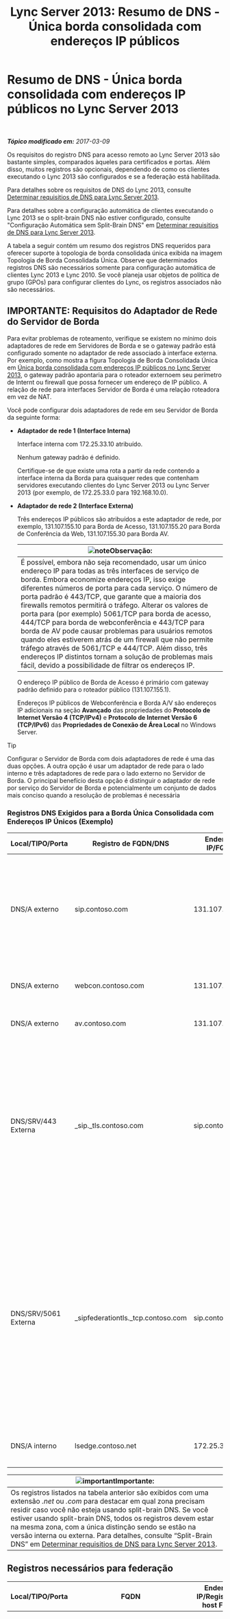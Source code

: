 ﻿---
title: 'Lync Server 2013: Resumo de DNS - Única borda consolidada com endereços IP públicos'
TOCTitle: Resumo de DNS - Única borda consolidada com endereços IP públicos
ms:assetid: 7b83eae4-aa1a-4cc6-8077-42176d56cab5
ms:mtpsurl: https://technet.microsoft.com/pt-br/library/JJ205025(v=OCS.15)
ms:contentKeyID: 49307216
ms.date: 03/09/2017
mtps_version: v=OCS.15
ms.translationtype: HT
---

# Resumo de DNS - Única borda consolidada com endereços IP públicos no Lync Server 2013

 

_**Tópico modificado em:** 2017-03-09_

Os requisitos do registro DNS para acesso remoto ao Lync Server 2013 são bastante simples, comparados àqueles para certificados e portas. Além disso, muitos registros são opcionais, dependendo de como os clientes executando o Lync 2013 são configurados e se a federação está habilitada.

Para detalhes sobre os requisitos de DNS do Lync 2013, consulte [Determinar requisitios de DNS para Lync Server 2013](lync-server-2013-determine-dns-requirements.md).

Para detalhes sobre a configuração automática de clientes executando o Lync 2013 se o split-brain DNS não estiver configurado, consulte "Configuração Automática sem Split-Brain DNS" em [Determinar requisitios de DNS para Lync Server 2013](lync-server-2013-determine-dns-requirements.md).

A tabela a seguir contém um resumo dos registros DNS requeridos para oferecer suporte à topologia de borda consolidada única exibida na imagem Topologia de Borda Consolidada Única. Observe que determinados registros DNS são necessários somente para configuração automática de clientes Lync 2013 e Lync 2010. Se você planeja usar objetos de política de grupo (GPOs) para configurar clientes do Lync, os registros associados não são necessários.

## IMPORTANTE: Requisitos do Adaptador de Rede do Servidor de Borda

Para evitar problemas de roteamento, verifique se existem no mínimo dois adaptadores de rede em Servidores de Borda e se o gateway padrão está configurado somente no adaptador de rede associado à interface externa. Por exemplo, como mostra a figura Topologia de Borda Consolidada Única em [Única borda consolidada com endereços IP públicos no Lync Server 2013](lync-server-2013-single-consolidated-edge-with-public-ip-addresses.md), o gateway padrão apontaria para o roteador externoem seu perímetro de Internt ou firewall que possa fornecer um endereço de IP público. A relação de rede para interfaces Servidor de Borda é uma relação roteadora em vez de NAT.

Você pode configurar dois adaptadores de rede em seu Servidor de Borda da seguinte forma:

  - **Adaptador de rede 1 (Interface Interna)**
    
    Interface interna com 172.25.33.10 atribuído.
    
    Nenhum gateway padrão é definido.
    
    Certifique-se de que existe uma rota a partir da rede contendo a interface interna da Borda para quaisquer redes que contenham servidores executando clientes do Lync Server 2013 ou Lync Server 2013 (por exemplo, de 172.25.33.0 para 192.168.10.0).

  - **Adaptador de rede 2 (Interface Externa)**
    
    Três endereços IP públicos são atribuídos a este adaptador de rede, por exemplo, 131.107.155.10 para Borda de Acesso, 131.107.155.20 para Borda de Conferência da Web, 131.107.155.30 para Borda AV.
    
    <table>
    <thead>
    <tr class="header">
    <th><img src="images/Gg425756.note(OCS.15).gif" title="note" alt="note" />Observação:</th>
    </tr>
    </thead>
    <tbody>
    <tr class="odd">
    <td>É possível, embora não seja recomendado, usar um único endereço IP para todas as três interfaces de serviço de borda. Embora economize endereços IP, isso exige diferentes números de porta para cada serviço. O número de porta padrão é 443/TCP, que garante que a maioria dos firewalls remotos permitirá o tráfego. Alterar os valores de porta para (por exemplo) 5061/TCP para borda de acesso, 444/TCP para borda de webconferência e 443/TCP para borda de AV pode causar problemas para usuários remotos quando eles estiverem atrás de um firewall que não permite tráfego através de 5061/TCP e 444/TCP. Além disso, três endereços IP distintos tornam a solução de problemas mais fácil, devido a possibilidade de filtrar os endereços IP.</td>
    </tr>
    </tbody>
    </table>
    
    O endereço IP público de Borda de Acesso é primário com gateway padrão definido para o roteador público (131.107.155.1).
    
    Endereços IP públicos de Webconferência e Borda A/V são endereços IP adicionais na seção **Avançado** das propriedades do **Protocolo de Internet Versão 4 (TCP/IPv4)** e **Protocolo de Internet Versão 6 (TCP/IPv6)** das **Propriedades de Conexão de Área Local** no Windows Server.


> [!TIP]
> Configurar o Servidor de Borda com dois adaptadores de rede é uma das duas opções. A outra opção é usar um adaptador de rede para o lado interno e três adaptadores de rede para o lado externo no Servidor de Borda. O principal benefício desta opção é distinguir o adaptador de rede por serviço do Servidor de Borda e potencialmente um conjunto de dados mais conciso quando a resolução de problemas é necessária



### Registros DNS Exigidos para a Borda Única Consolidada com Endereços IP Únicos (Exemplo)

<table>
<colgroup>
<col style="width: 25%" />
<col style="width: 25%" />
<col style="width: 25%" />
<col style="width: 25%" />
</colgroup>
<thead>
<tr class="header">
<th>Local/TIPO/Porta</th>
<th>Registro de FQDN/DNS</th>
<th>Endereço IP/FQDN</th>
<th>Mapeia para/Comenta</th>
</tr>
</thead>
<tbody>
<tr class="odd">
<td><p>DNS/A externo</p></td>
<td><p>sip.contoso.com</p></td>
<td><p>131.107.155.10</p></td>
<td><p>Interface externa da borda de acesso (Contoso)Repetir conforme o necessário para todos os domínios SIP com usuários habilitados do Lync</p></td>
</tr>
<tr class="even">
<td><p>DNS/A externo</p></td>
<td><p>webcon.contoso.com</p></td>
<td><p>131.107.155.20</p></td>
<td><p>Interface externa da borda de webconferências</p></td>
</tr>
<tr class="odd">
<td><p>DNS/A externo</p></td>
<td><p>av.contoso.com</p></td>
<td><p>131.107.155.30</p></td>
<td><p>Interface externa da Borda de A/V</p></td>
</tr>
<tr class="even">
<td><p>DNS/SRV/443 Externa</p></td>
<td><p>_sip._tls.contoso.com</p></td>
<td><p>sip.contoso.com</p></td>
<td><p>Interface externa da borda de acesso. Obrigatória para configuração automática dos clientes Lync 2013 e Lync 2010 para trabalhar externamente. Repita conforme o necessário para todos os domínios SIP com usuários habilitados do Lync.</p></td>
</tr>
<tr class="odd">
<td><p>DNS/SRV/5061 Externa</p></td>
<td><p>_sipfederationtls._tcp.contoso.com</p></td>
<td><p>sip.contoso.com</p></td>
<td><p>Interface externa de borda de acesso SIP obrigatória para descoberta de DNS automática de parceiros federados, conhecida como &quot;Domínio SIP Permitido&quot; (chamada de federação avançada em versões anteriores). Repita conforme o necessário para todos os domínios SIP com usuários habilitados do Lync.</p></td>
</tr>
<tr class="even">
<td><p>DNS/A interno</p></td>
<td><p>lsedge.contoso.net</p></td>
<td><p>172.25.33.10</p></td>
<td><p>Interface interna da Borda Consolidada</p></td>
</tr>
</tbody>
</table>


<table>
<thead>
<tr class="header">
<th><img src="images/Gg425939.important(OCS.15).gif" title="important" alt="important" />Importante:</th>
</tr>
</thead>
<tbody>
<tr class="odd">
<td>Os registros listados na tabela anterior são exibidos com uma extensão <em>.net</em> ou <em>.com</em> para destacar em qual zona precisam residir caso você não esteja usando split-brain DNS. Se você estiver usando split-brain DNS, todos os registros devem estar na mesma zona, com a única distinção sendo se estão na versão interna ou externa. Para detalhes, consulte “Split-Brain DNS” em <a href="lync-server-2013-determine-dns-requirements.md">Determinar requisitios de DNS para Lync Server 2013</a>.</td>
</tr>
</tbody>
</table>


## Registros necessários para federação


<table>
<colgroup>
<col style="width: 25%" />
<col style="width: 25%" />
<col style="width: 25%" />
<col style="width: 25%" />
</colgroup>
<thead>
<tr class="header">
<th>Local/TIPO/Porta</th>
<th>FQDN</th>
<th>Endereço IP/Registro de host FQDN</th>
<th>Mapeia para/Comenta</th>
</tr>
</thead>
<tbody>
<tr class="odd">
<td><p>DNS/SRV/5061 Externa</p></td>
<td><p>_sipfederationtls._tcp.contoso.com</p></td>
<td><p>sip.contoso.com</p></td>
<td><p>Interface externa de borda de acesso SIP obrigatória para descoberta de DNS automática de sua federação para outros parceiros potenciais de federação, conhecida também como &quot;Domínio SIP Permitido&quot; (chamada de federação avançada em versões anteriores). Repita conforme o necessário para todos os domínios SIP com usuários habilitados do Lync.</p>
<div class="alert">
<table>
<thead>
<tr class="header">
<th><img src="images/Gg425939.important(OCS.15).gif" title="important" alt="important" />Importante:</th>
</tr>
</thead>
<tbody>
<tr class="odd">
<td>Esse registro SRV é obrigatório para mobilidade e Push Notification Clearing House (PNCH)</td>
</tr>
</tbody>
</table>

</div></td>
</tr>
</tbody>
</table>


## Resumo de DNS - Conectividade de mensagem instantânea pública


<table>
<colgroup>
<col style="width: 25%" />
<col style="width: 25%" />
<col style="width: 25%" />
<col style="width: 25%" />
</colgroup>
<thead>
<tr class="header">
<th>Local/TIPO/Porta</th>
<th>Registro de FQDN/DNS</th>
<th>Endereço IP/FQDN</th>
<th>Mapeia para/Comenta</th>
</tr>
</thead>
<tbody>
<tr class="odd">
<td><p>DNS/A externo</p></td>
<td><p>sip.contoso.com</p></td>
<td><p>interface Serviço de Borda de Acesso</p></td>
<td><p>Interface externa da borda de acesso (Contoso)Repetir conforme o necessário para todos os domínios SIP com usuários habilitados do Lync</p></td>
</tr>
</tbody>
</table>


## Resumo DNS para Protocolo de Presença e Mensagem Extensível


<table>
<colgroup>
<col style="width: 25%" />
<col style="width: 25%" />
<col style="width: 25%" />
<col style="width: 25%" />
</colgroup>
<thead>
<tr class="header">
<th>Local/TIPO/Porta</th>
<th>FQDN</th>
<th>Endereço IP/Registro de host FQDN</th>
<th>Mapeia para/Comenta</th>
</tr>
</thead>
<tbody>
<tr class="odd">
<td><p>DNS/SRV/5269 Externa</p></td>
<td><p>_xmpp-server._tcp.contoso.com</p></td>
<td><p>xmpp.contoso.com</p></td>
<td><p>A interface externa do proxy XMPP no Serviço de Borda de Acesso ou Pool de borda. Repita conforme for necessário para todos os domínios SIP internos com usuários habilitados para Lync, onde o contato com contatos XMPP é permitido através da configuração da Política de Acesso Externo por meio de uma política global, política local de onde o usuário está, ou política de usuário aplicada ao usuário habilitado para Lync. Um domínio XMPP permitido deve ser também configurado na política de Parceiros Federados XMPP. Consulte os tópicos em <strong>Consulte também</strong> para obter mais detalhes</p></td>
</tr>
<tr class="even">
<td><p>DNS/A externo</p></td>
<td><p>xmpp.contoso.com (por exemplo)</p></td>
<td><p>Endereço IP de Serviço de Borda de Acesso em seu Servidor de Borda ou Pool de borda hospedando o proxy XMPP</p></td>
<td><p>Aponta para o Serviço de Borda de Acesso ou Pool de borda que hospeda o serviço de proxy XMPP. Normalmente, o registro SRV que você cria aponta para esse registro de host (A ou AAAA)</p></td>
</tr>
</tbody>
</table>


